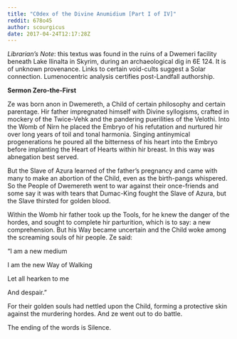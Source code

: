 ```yaml
---
title: "C0dex of the Divine Anumidium [Part I of IV]"
reddit: 678o45
author: scourgicus
date: 2017-04-24T12:17:28Z
---
```


*Librarian’s Note*:  this textus was found in the ruins of a Dwemeri facility beneath Lake Ilinalta in Skyrim, during an archaeological dig in 6E 124.  It is of unknown provenance.  Links to certain void-cults suggest a Solar connection.  Lumenocentric analysis certifies post-Landfall authorship.

**Sermon Zero-the-First**

Ze was born anon in Dwemereth, a Child of certain philosophy and certain parentage.  Hir father impregnated himself with Divine syllogisms, crafted in mockery of the Twice-Vehk and the pandering puerilities of the Velothi.  Into the Womb of Nirn he placed the Embryo of his refutation and nurtured hir over long years of toil and tonal harmonia.  Singing antinymical progenerations he poured all the bitterness of his heart into the Embryo before implanting the Heart of Hearts within hir breast.  In this way was abnegation best served.

But the Slave of Azura learned of the father’s pregnancy and came with many to make an abortion of the Child, even as the birth-pangs whispered.  So the People of Dwemereth went to war against their once-friends and some say it was with tears that Dumac-King fought the Slave of Azura, but the Slave thirsted for golden blood.

Within the Womb hir father took up the Tools, for he knew the danger of the hordes, and sought to complete hir parturition, which is to say:  a new comprehension.  But his Way became uncertain and the Child woke among the screaming souls of hir people.  Ze said:

“I am a new medium

I am the new Way of Walking

Let all hearken to me

And despair.”


For their golden souls had nettled upon the Child, forming a protective skin against the murdering hordes.  And ze went out to do battle.

The ending of the words is Silence.
